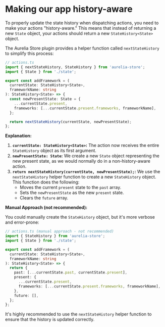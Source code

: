 # Making our app history-aware

To properly update the state history when dispatching actions, you need to make your actions "history-aware." This means that instead of returning a new `State` object, your actions should return a new `StateHistory<State>` object.

The Aurelia Store plugin provides a helper function called `nextStateHistory` to simplify this process:

```typescript
// actions.ts
import { nextStateHistory, StateHistory } from 'aurelia-store';
import { State } from './state';

export const addFramework = (
  currentState: StateHistory<State>,
  frameworkName: string
): StateHistory<State> => {
  const newPresentState: State = {
    ...currentState.present,
    frameworks: [...currentState.present.frameworks, frameworkName],
  };

  return nextStateHistory(currentState, newPresentState);
};
```

**Explanation:**

1. **`currentState: StateHistory<State>`:** The action now receives the entire `StateHistory` object as its first argument.
2. **`newPresentState: State`:** We create a new `State` object representing the new present state, as we would normally do in a non-history-aware action.
3. **`return nextStateHistory(currentState, newPresentState);`:** We use the `nextStateHistory` helper function to create a new `StateHistory` object. This function does the following:
   * Moves the current `present` state to the `past` array.
   * Sets the `newPresentState` as the new `present` state.
   * Clears the `future` array.

**Manual Approach (not recommended):**

You could manually create the `StateHistory` object, but it's more verbose and error-prone:

```typescript
// actions.ts (manual approach - not recommended)
import { StateHistory } from 'aurelia-store';
import { State } from './state';

export const addFramework = (
  currentState: StateHistory<State>,
  frameworkName: string
): StateHistory<State> => {
  return {
    past: [...currentState.past, currentState.present],
    present: {
      ...currentState.present,
      frameworks: [...currentState.present.frameworks, frameworkName],
    },
    future: [],
  };
};
```

It's highly recommended to use the `nextStateHistory` helper function to ensure that the history is updated correctly.
